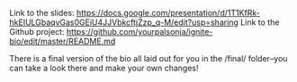 Link to the slides: https://docs.google.com/presentation/d/1T1KfRk-hkEIULGbaqvGas0GEiU4JJVbkcftjZzp_q-M/edit?usp=sharing
Link to the Github project: https://github.com/yourpalsonja/ignite-bio/edit/master/README.md

There is a final version of the bio all laid out for you in the /final/ folder–you can take a look there and make your own changes!

